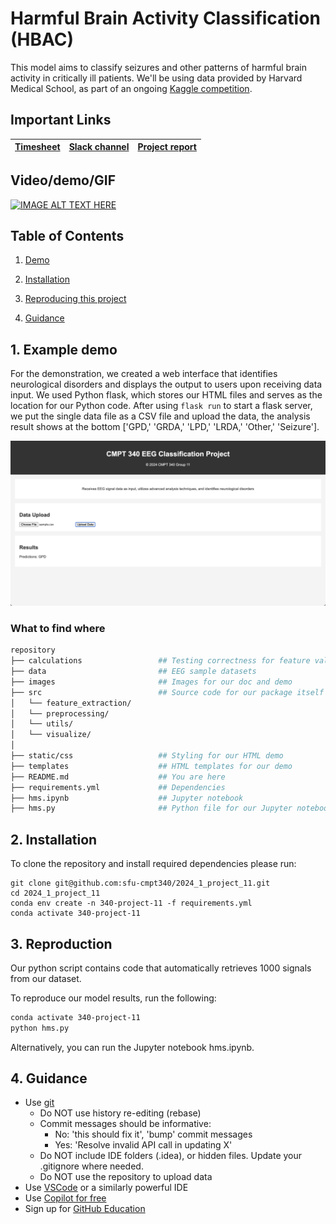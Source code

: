 # Harmful Brain Activity Classification (HBAC)

This model aims to classify seizures and other patterns of harmful brain activity in critically ill patients. We'll be using data provided by Harvard Medical School, as part of an ongoing [Kaggle competition](https://www.kaggle.com/competitions/hms-harmful-brain-activity-classification/overview).
## Important Links

| [Timesheet](https://1sfu-my.sharepoint.com/:x:/g/personal/hamarneh_sfu_ca/EZzEiGQNT3FAphR788z3IrYBEx8ASZ6C2IbP5BXt9pfhCg?e=dp9ZUx) | [Slack channel](https://app.slack.com/client/T06AP91EYG6/C06DW516NA1?selected_team_id=T06AP91EYG6) | [Project report](https://www.overleaf.com/7196966197swyzqqdqbkxt#c96211) |
|-----------|---------------|-------------------------|

## Video/demo/GIF

[![IMAGE ALT TEXT HERE](https://img.youtube.com/vi/XXy3TBCCN7k/0.jpg)](https://www.youtube.com/watch?v=XXy3TBCCN7k)

## Table of Contents
1. [Demo](#demo)

2. [Installation](#installation)

3. [Reproducing this project](#repro)

4. [Guidance](#guide)


<a name="demo"></a>
## 1. Example demo
For the demonstration, we created a web interface that identifies neurological disorders and displays the output to users upon receiving data input. We used Python flask, which stores our HTML files and serves as the location for our Python code. After using ```flask run``` to start a flask server, we put the single data file as a CSV file and upload the data, the analysis result shows at the bottom ['GPD,' 'GRDA,' 'LPD,' 'LRDA,' 'Other,' 'Seizure']. 


![alt text](images/demo_img.png)


### What to find where

```bash
repository
├── calculations                 ## Testing correctness for feature values
├── data                         ## EEG sample datasets 
├── images                       ## Images for our doc and demo
├── src                          ## Source code for our package itself
│   └── feature_extraction/
│   └── preprocessing/
│   └── utils/
│   └── visualize/
│
├── static/css                   ## Styling for our HTML demo
├── templates                    ## HTML templates for our demo          
├── README.md                    ## You are here
├── requirements.yml             ## Dependencies
├── hms.ipynb                    ## Jupyter notebook
├── hms.py                       ## Python file for our Jupyter notebook
```

<a name="installation"></a>

## 2. Installation

To clone the repository and install required dependencies please run:
```batch
git clone git@github.com:sfu-cmpt340/2024_1_project_11.git
cd 2024_1_project_11
conda env create -n 340-project-11 -f requirements.yml
conda activate 340-project-11
```

<a name="repro"></a>
## 3. Reproduction
Our python script contains code that automatically retrieves 1000 signals from our dataset.

To reproduce our model results, run the following:
```bash
conda activate 340-project-11
python hms.py
```
Alternatively, you can run the Jupyter notebook hms.ipynb.

<a name="guide"></a>
## 4. Guidance

- Use [git](https://git-scm.com/book/en/v2)
    - Do NOT use history re-editing (rebase)
    - Commit messages should be informative:
        - No: 'this should fix it', 'bump' commit messages
        - Yes: 'Resolve invalid API call in updating X'
    - Do NOT include IDE folders (.idea), or hidden files. Update your .gitignore where needed.
    - Do NOT use the repository to upload data
- Use [VSCode](https://code.visualstudio.com/) or a similarly powerful IDE
- Use [Copilot for free](https://dev.to/twizelissa/how-to-enable-github-copilot-for-free-as-student-4kal)
- Sign up for [GitHub Education](https://education.github.com/) 
